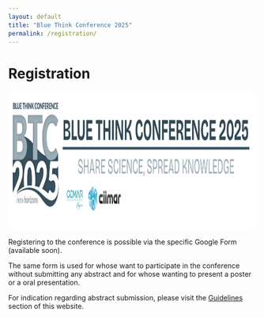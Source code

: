 ```yaml
---
layout: default
title: "Blue Think Conference 2025"
permalink: /registration/
---
```


# Registration

<img src="/assets//images/BTC25_Header.png" alt="BTC25 Header" width="1900" height="280">

Registering to the conference is possible via the specific Google Form (available soon).

The same form is used for whose want to participate in the conference without submitting any abstract and for whose wanting to present a poster or a oral presentation.

For indication regarding abstract submission, please visit the [Guidelines](https://phdcommitee.github.io/btc2025/guidelines/) section of this website.

